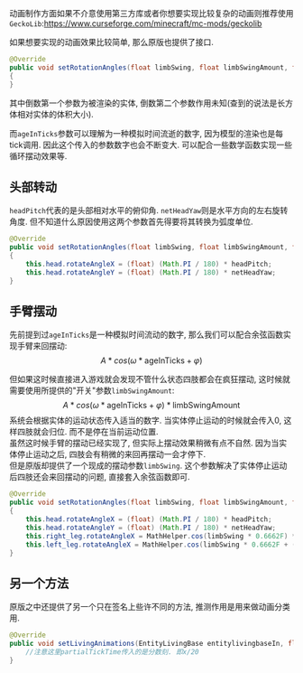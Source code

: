 动画制作方面如果不介意使用第三方库或者你想要实现比较复杂的动画则推荐使用`GeckoLib`:https://www.curseforge.com/minecraft/mc-mods/geckolib

如果想要实现的动画效果比较简单, 那么原版也提供了接口.
```java
@Override  
public void setRotationAngles(float limbSwing, float limbSwingAmount, float ageInTicks, float netHeadYaw, float headPitch, float scaleFactor, Entity entityIn)  
{  
}
```
其中倒数第一个参数为被渲染的实体, 倒数第二个参数作用未知(查到的说法是长方体相对实体的体积大小). 

而`ageInTicks`参数可以理解为一种模拟时间流逝的数字, 因为模型的渲染也是每tick调用. 因此这个传入的参数数字也会不断变大. 可以配合一些数学函数实现一些循环摆动效果等.

## 头部转动
`headPitch`代表的是头部相对水平的俯仰角. `netHeadYaw`则是水平方向的左右旋转角度. 但不知道什么原因使用这两个参数首先得要将其转换为弧度单位.
```java
@Override  
public void setRotationAngles(float limbSwing, float limbSwingAmount, float ageInTicks, float netHeadYaw, float headPitch, float scaleFactor, Entity entityIn)  
{  
    this.head.rotateAngleX = (float) (Math.PI / 180) * headPitch;  
    this.head.rotateAngleY = (float) (Math.PI / 180) * netHeadYaw;   
}
```

## 手臂摆动
先前提到过`ageInTicks`是一种模拟时间流动的数字, 那么我们可以配合余弦函数实现手臂来回摆动:
$$
A * cos(\omega * \text{ageInTicks} + \varphi)
$$

但如果这时候直接进入游戏就会发现不管什么状态四肢都会在疯狂摆动, 这时候就需要使用所提供的"开关"参数`limbSwingAmount`:
$$
A * cos(\omega * \text{ageInTicks} + \varphi) * \text{limbSwingAmount}
$$
系统会根据实体的运动状态传入适当的数字. 当实体停止运动的时候就会传入0, 这样四肢就会归位. 而不是停在当前运动位置. \
虽然这时候手臂的摆动已经实现了, 但实际上摆动效果稍微有点不自然. 因为当实体停止运动之后, 四肢会有稍微的来回再摆动一会才停下. \
但是原版却提供了一个现成的摆动参数`limbSwing`. 这个参数解决了实体停止运动后四肢还会来回摆动的问题, 直接套入余弦函数即可.
```java
@Override  
public void setRotationAngles(float limbSwing, float limbSwingAmount, float ageInTicks, float netHeadYaw, float headPitch, float scaleFactor, Entity entityIn)  
{  
    this.head.rotateAngleX = (float) (Math.PI / 180) * headPitch;  
    this.head.rotateAngleY = (float) (Math.PI / 180) * netHeadYaw;  
    this.right_leg.rotateAngleX = MathHelper.cos(limbSwing * 0.6662F) * limbSwingAmount * 1.25F;  
    this.left_leg.rotateAngleX = MathHelper.cos(limbSwing * 0.6662F + (float) Math.PI) * limbSwingAmount * 1.25F;  
}
```

## 另一个方法
原版之中还提供了另一个只在签名上些许不同的方法, 推测作用是用来做动画分类用.
```java
@Override  
public void setLivingAnimations(EntityLivingBase entitylivingbaseIn, float limbSwing, float limbSwingAmount, float partialTickTime) {  
	//注意这里partialTickTime传入的是分数刻. 即x/20
}
```